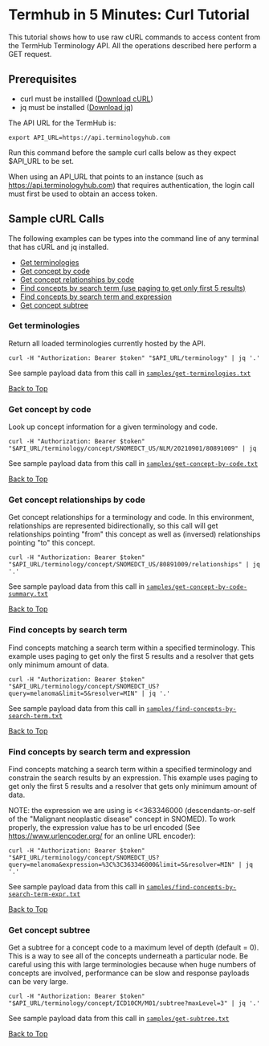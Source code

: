 <a name="top" />

Termhub in 5 Minutes: Curl Tutorial
===================================================


This tutorial shows how to use raw cURL commands to access content from the TermHub Terminology API.
All the operations described here perform a GET request.

Prerequisites
-------------
* curl must be installled ([Download cURL](https://curl.haxx.se/dlwiz/))
* jq must be installed ([Download jq](https://stedolan.github.io/jq/download/))

The API URL for the TermHub is:

`export API_URL=https://api.terminologyhub.com`

Run this command before the sample curl calls below as they expect $API_URL to be set.

When using an API_URL that points to an instance (such as https://api.terminologyhub.com) that
requires authentication, the login call must first be used to obtain an access token.   


Sample cURL Calls
-----------------

The following examples can be types into the command line of any terminal that has cURL and jq installed.

- [Get terminologies](#get-terminologies)
- [Get concept by code](#get-concept-by-code)
- [Get concept relationships by code](#get-concept-relationships)
- [Find concepts by search term (use paging to get only first 5 results)](#find-concepts)
- [Find concepts by search term and expression](#find-concepts-expr)
- [Get concept subtree](#get-subtree)

<a name="get-terminologies"/>

### Get terminologies

Return all loaded terminologies currently hosted by the API.

```
curl -H "Authorization: Bearer $token" "$API_URL/terminology" | jq '.'
```

See sample payload data from this call in [`samples/get-terminologies.txt`](samples/get-terminologies.txt)

[Back to Top](#top)

<a name="get-concept-by-code"/>

### Get concept by code

Look up concept information for a given terminology and code.

```
curl -H "Authorization: Bearer $token" "$API_URL/terminology/concept/SNOMEDCT_US/NLM/20210901/80891009" | jq
```

See sample payload data from this call in [`samples/get-concept-by-code.txt`](samples/get-concept-by-code.txt)

[Back to Top](#top)

<a name="get-concept-relationships"/>

### Get concept relationships by code

Get concept relationships for a terminology and code. In this environment, relationships
are represented bidirectionally, so this call will get relationships pointing "from"
this concept as well as (inversed) relationships pointing "to" this concept.

```
curl -H "Authorization: Bearer $token" "$API_URL/terminology/concept/SNOMEDCT_US/80891009/relationships" | jq '.'
```

See sample payload data from this call in [`samples/get-concept-by-code-summary.txt`](samples/get-concept-by-code-more.txt)

[Back to Top](#top)

<a name="find-concepts"/>

### Find concepts by search term

Find concepts matching a search term within a specified terminology. This 
example uses paging to get only the first 5 results and a resolver that
gets only minimum amount of data.

```
curl -H "Authorization: Bearer $token" "$API_URL/terminology/concept/SNOMEDCT_US?query=melanoma&limit=5&resolver=MIN" | jq '.'
```

See sample payload data from this call in [`samples/find-concepts-by-search-term.txt`](samples/find-concepts-by-search-term.txt)

[Back to Top](#top)

<a name="find-concepts-expr"/>

### Find concepts by search term and expression

Find concepts matching a search term within a specified terminology and constrain
the search results by an expression. This example uses paging to get only the first 
5 results and a resolver that gets only minimum amount of data.

NOTE: the expression we are using is <<363346000 (descendants-or-self of the "Malignant
neoplastic disease" concept in SNOMED).  To work properly, the expression value has to
be url encoded (See https://www.urlencoder.org/ for an online URL encoder):

```
curl -H "Authorization: Bearer $token" "$API_URL/terminology/concept/SNOMEDCT_US?query=melanoma&expression=%3C%3C363346000&limit=5&resolver=MIN" | jq '.'
```

See sample payload data from this call in [`samples/find-concepts-by-search-term-expr.txt`](samples/find-concepts-by-search-term-expr.txt)

[Back to Top](#top)

<a name="get-subtree"/>

### Get concept subtree

Get a subtree for a concept code to a maximum level of depth (default = 0).
This is a way to see all of the concepts underneath a particular node.
Be careful using this with large terminologies because when huge numbers of
concepts are involved, performance can be slow and response payloads can be very
large.

```
curl -H "Authorization: Bearer $token" "$API_URL/terminology/concept/ICD10CM/M01/subtree?maxLevel=3" | jq '.'
```

See sample payload data from this call in [`samples/get-subtree.txt`](samples/get-subtree.txt)

[Back to Top](#top)

